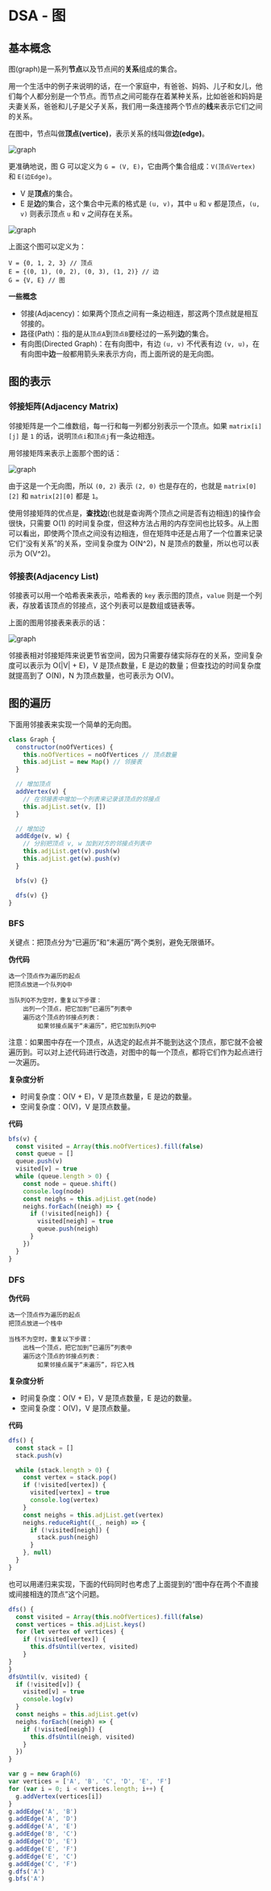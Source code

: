 # DSA - 图

## 基本概念

图(graph)是一系列**节点**以及节点间的**关系**组成的集合。

用一个生活中的例子来说明的话，在一个家庭中，有爸爸、妈妈、儿子和女儿，他们每个人都分别是一个节点。而节点之间可能存在着某种关系，比如爸爸和妈妈是夫妻关系，爸爸和儿子是父子关系，我们用一条连接两个节点的**线**来表示它们之间的关系。

在图中，节点叫做**顶点(vertice)**，表示关系的线叫做**边(edge)**。

![graph](../assets/graph/concept.png)

更准确地说，图 G 可以定义为 `G = (V, E)`，它由两个集合组成：`V(顶点Vertex)` 和 `E(边Edge)`。

- V 是**顶点**的集合。
- E 是**边**的集合，这个集合中元素的格式是 `(u, v)`，其中 `u` 和 `v` 都是顶点，`(u, v)` 则表示顶点 `u` 和 `v` 之间存在关系。

![graph](../assets/graph/graph_1.png)

上面这个图可以定义为：

```
V = {0, 1, 2, 3} // 顶点
E = {(0, 1), (0, 2), (0, 3), (1, 2)} // 边
G = {V, E} // 图
```

**一些概念**

- 邻接(Adjacency)：如果两个顶点之间有一条边相连，那这两个顶点就是相互邻接的。
- 路径(Path)：指的是从`顶点A`到`顶点B`要经过的一系列**边**的集合。
- 有向图(Directed Graph)：在有向图中，有边 `(u, v)` 不代表有边 `(v, u)`，在有向图中**边**一般都用箭头来表示方向，而上面所说的是无向图。

## 图的表示

### 邻接矩阵(Adjacency Matrix)

邻接矩阵是一个二维数组，每一行和每一列都分别表示一个顶点。如果 `matrix[i][j]` 是 `1` 的话，说明`顶点i`和`顶点j`有一条边相连。

用邻接矩阵来表示上面那个图的话：

![graph](../assets/graph/adjacency_matrix.png)

由于这是一个无向图，所以 `(0, 2)` 表示 `(2, 0)` 也是存在的，也就是 `matrix[0][2]` 和 `matrix[2][0]` 都是 `1`。

使用邻接矩阵的优点是，**查找边**(也就是查询两个顶点之间是否有边相连)的操作会很快，只需要 O(1) 的时间复杂度，但这种方法占用的内存空间也比较多。从上图可以看出，即使两个顶点之间没有边相连，但在矩阵中还是占用了一个位置来记录它们“没有关系”的关系，空间复杂度为 O(N^2)，N 是顶点的数量，所以也可以表示为 O(V^2)。

### 邻接表(Adjacency List)

邻接表可以用一个哈希表来表示，哈希表的 `key` 表示图的顶点，`value` 则是一个列表，存放着该顶点的邻接点，这个列表可以是数组或链表等。

上面的图用邻接表来表示的话：

![graph](../assets/graph/adjacency_list.png)

邻接表相对邻接矩阵来说更节省空间，因为只需要存储实际存在的关系，空间复杂度可以表示为 O(|V| + E)，V 是顶点数量，E 是边的数量；但查找边的时间复杂度就提高到了 O(N)，N 为顶点数量，也可表示为 O(V)。

## 图的遍历

下面用邻接表来实现一个简单的无向图。

```js
class Graph {
  constructor(noOfVertices) {
    this.noOfVertices = noOfVertices // 顶点数量
    this.adjList = new Map() // 邻接表
  }

  // 增加顶点
  addVertex(v) {
    // 在邻接表中增加一个列表来记录该顶点的邻接点
    this.adjList.set(v, [])
  }

  // 增加边
  addEdge(v, w) {
    // 分别把顶点 v, w 加到对方的邻接点列表中
    this.adjList.get(v).push(w)
    this.adjList.get(w).push(v)
  }

  bfs(v) {}

  dfs(v) {}
}
```

### BFS

关键点：把顶点分为“已遍历”和“未遍历”两个类别，避免无限循环。

**伪代码**

```
选一个顶点作为遍历的起点
把顶点放进一个队列Q中

当队列Q不为空时，重复以下步骤：
    出列一个顶点，把它加到“已遍历”列表中
    遍历这个顶点的邻接点列表：
        如果邻接点属于“未遍历”，把它加到队列Q中
```

注意：如果图中存在一个顶点，从选定的起点并不能到达这个顶点，那它就不会被遍历到。可以对上述代码进行改造，对图中的每一个顶点，都将它们作为起点进行一次遍历。

**复杂度分析**

- 时间复杂度：O(V + E)，V 是顶点数量，E 是边的数量。
- 空间复杂度：O(V)，V 是顶点数量。

**代码**

```js
bfs(v) {
  const visited = Array(this.noOfVertices).fill(false)
  const queue = []
  queue.push(v)
  visited[v] = true
  while (queue.length > 0) {
    const node = queue.shift()
    console.log(node)
    const neighs = this.adjList.get(node)
    neighs.forEach((neigh) => {
      if (!visited[neigh]) {
        visited[neigh] = true
        queue.push(neigh)
      }
    })
  }
}
```

### DFS

**伪代码**

```
选一个顶点作为遍历的起点
把顶点放进一个栈中

当栈不为空时，重复以下步骤：
    出栈一个顶点，把它加到“已遍历”列表中
    遍历这个顶点的邻接点列表：
        如果邻接点属于“未遍历”，将它入栈
```

**复杂度分析**

- 时间复杂度：O(V + E)，V 是顶点数量，E 是边的数量。
- 空间复杂度：O(V)，V 是顶点数量。

**代码**

```js
dfs() {
  const stack = []
  stack.push(v)

  while (stack.length > 0) {
    const vertex = stack.pop()
    if (!visited[vertex]) {
      visited[vertex] = true
      console.log(vertex)
    }
    const neighs = this.adjList.get(vertex)
    neighs.reduceRight((_, neigh) => {
      if (!visited[neigh]) {
        stack.push(neigh)
      }
    }, null)
  }
}
```

也可以用递归来实现，下面的代码同时也考虑了上面提到的“图中存在两个不直接或间接相连的顶点”这个问题。

```js
dfs() {
  const visited = Array(this.noOfVertices).fill(false)
  const vertices = this.adjList.keys()
  for (let vertex of vertices) {
    if (!visited[vertex]) {
      this.dfsUntil(vertex, visited)
    }
}
}
dfsUntil(v, visited) {
  if (!visited[v]) {
    visited[v] = true
    console.log(v)
  }
  const neighs = this.adjList.get(v)
  neighs.forEach((neigh) => {
    if (!visited[neigh]) {
      this.dfsUntil(neigh, visited)
    }
  })
}
```

```js
var g = new Graph(6)
var vertices = ['A', 'B', 'C', 'D', 'E', 'F']
for (var i = 0; i < vertices.length; i++) {
  g.addVertex(vertices[i])
}
g.addEdge('A', 'B')
g.addEdge('A', 'D')
g.addEdge('A', 'E')
g.addEdge('B', 'C')
g.addEdge('D', 'E')
g.addEdge('E', 'F')
g.addEdge('E', 'C')
g.addEdge('C', 'F')
g.dfs('A')
g.bfs('A')
```
